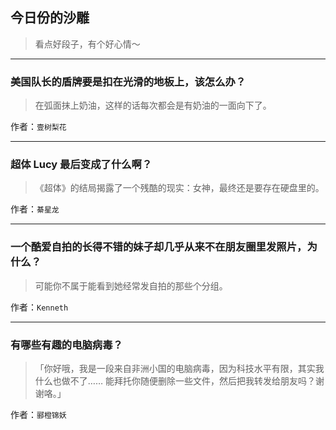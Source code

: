 ## 今日份的沙雕

> 看点好段子，有个好心情～


 
---

### 美国队长的盾牌要是扣在光滑的地板上，该怎么办？

> 在弧面抹上奶油，这样的话每次都会是有奶油的一面向下了。


作者：`壹树梨花`

---

### 超体 Lucy 最后变成了什么啊？

> 《超体》的结局揭露了一个残酷的现实：女神，最终还是要存在硬盘里的。


作者：`綦星龙`

---

### 一个酷爱自拍的长得不错的妹子却几乎从来不在朋友圈里发照片，为什么？

> 可能你不属于能看到她经常发自拍的那些个分组。


作者：`Kenneth`

---

### 有哪些有趣的电脑病毒？

> 「你好哦，我是一段来自非洲小国的电脑病毒，因为科技水平有限，其实我什么也做不了…… 能拜托你随便删除一些文件，然后把我转发给朋友吗？谢谢咯。」


作者：`郦橙锦妖`